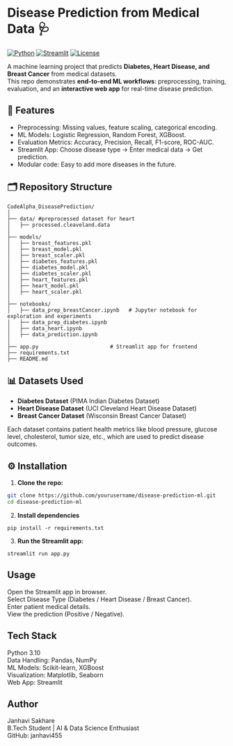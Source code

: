 # Disease Prediction from Medical Data 🩺

[![Python](https://img.shields.io/badge/python-3.10+-blue)](https://www.python.org/)
[![Streamlit](https://img.shields.io/badge/Streamlit-App-green)](https://streamlit.io/)
[![License](https://img.shields.io/badge/license-MIT-lightgrey)](LICENSE)

A machine learning project that predicts **Diabetes, Heart Disease, and Breast Cancer** from medical datasets.  
This repo demonstrates **end-to-end ML workflows**: preprocessing, training, evaluation, and an **interactive web app** for real-time disease prediction.


## 🚀 Features
- Preprocessing: Missing values, feature scaling, categorical encoding.
- ML Models: Logistic Regression, Random Forest, XGBoost.
- Evaluation Metrics: Accuracy, Precision, Recall, F1-score, ROC-AUC.
- Streamlit App: Choose disease type → Enter medical data → Get prediction.
- Modular code: Easy to add more diseases in the future.


## 🗂 Repository Structure
```plaintext
CodeAlpha_DiseasePrediction/
│
├── data/ #preprocessed dataset for heart
│   ├── processed.cleaveland.data
│
├── models/                      
│   ├── breast_features.pkl
│   ├── breast_model.pkl   
│   ├── breast_scaler.pkl     
│   ├── diabetes_features.pkl
│   ├── diabetes_model.pkl  
│   ├── diabetes_scaler.pkl
│   ├── heart_features.pkl
│   ├── heart_model.pkl   
│   ├── heart_scaler.pkl
│
├── notebooks/                    
│   ├── data_prep_breastCancer.ipynb   # Jupyter notebook for exploration and experiments
│   ├── data_prep_diabetes.ipynb
│   ├── data_heart.ipynb
│   ├── data_prediction.ipynb
│
├── app.py                       # Streamlit app for frontend
├── requirements.txt
├── README.md
```


## 📊 Datasets Used
- **Diabetes Dataset** (PIMA Indian Diabetes Dataset)
- **Heart Disease Dataset** (UCI Cleveland Heart Disease Dataset)
- **Breast Cancer Dataset** (Wisconsin Breast Cancer Dataset)

Each dataset contains patient health metrics like blood pressure, glucose level, cholesterol, tumor size, etc., which are used to predict disease outcomes.


## ⚙️ Installation
1. **Clone the repo:**
```bash
git clone https://github.com/yourusername/disease-prediction-ml.git
cd disease-prediction-ml
```
2. **Install dependencies**
```
pip install -r requirements.txt
```
3. **Run the Streamlit app:**
```
streamlit run app.py
```


## Usage
Open the Streamlit app in browser.<br>
Select Disease Type (Diabetes / Heart Disease / Breast Cancer).<br>
Enter patient medical details.<br>
View the prediction (Positive / Negative).<br>


## Tech Stack
Python 3.10<br>
Data Handling: Pandas, NumPy<br>
ML Models: Scikit-learn, XGBoost<br>
Visualization: Matplotlib, Seaborn<br>
Web App: Streamlit<br>


## **Author**<br>
Janhavi Sakhare<br>
B.Tech Student | AI & Data Science Enthusiast<br>
GitHub: janhavi455<br>

